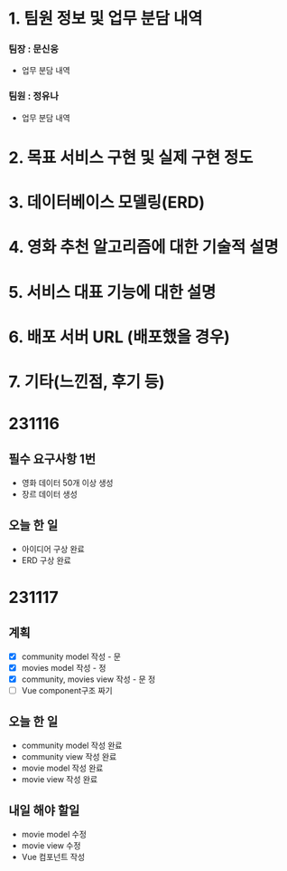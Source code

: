 # 1. 팀원 정보 및 업무 분담 내역
### 팀장 : 문신웅
- 업무 분담 내역
  
### 팀원 : 정유나
- 업무 분담 내역 
  
# 2. 목표 서비스 구현 및 실제 구현 정도

# 3. 데이터베이스 모델링(ERD)

# 4. 영화 추천 알고리즘에 대한 기술적 설명

# 5. 서비스 대표 기능에 대한 설명

# 6. 배포 서버 URL (배포했을 경우)

# 7. 기타(느낀점, 후기 등)


# 231116
## 필수 요구사항 1번
- 영화 데이터 50개 이상 생성
- 장르 데이터 생성

## 오늘 한 일
- 아이디어 구상 완료
- ERD 구상 완료

# 231117 
## 계획
- [x]  community model 작성 - 문
- [x]  movies model 작성 - 정
- [x]  community, movies view 작성 - 문 정
- [ ]  Vue component구조 짜기
## 오늘 한 일
- community model 작성 완료
- community view 작성 완료
- movie model 작성 완료
- movie view 작성 완료

## 내일 해야 할일
- movie model 수정
- movie view 수정
- Vue 컴포넌트 작성

